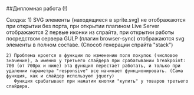 ##Дипломная работа (!)

Сводка: 1) SVG элементы (находящиеся в sprite.svg) не отображаются при открытии без порта, при открытии плагином Live Server отображаются 2 первые иконки из спрайта, при открытии работы посредством сервера GULP (плагин browser-sync) отображаются svg элементы в полном составе. (Способ генерации спрайта "stack")

	2) Проблема кроется в функции по изменению поля покупок (числовое значение), а именно у третьего слайдера при срабатывании breakpoint: 700 (от 700px и ниже) эта функция перестает работать, и только при удалении параметра "responsive" все начинает функционировать. (Сама функция, как и слайдер используют jquery)
	   Функция срабатывает при нажатии кнопки "купить" у товаров третьего слайдера.